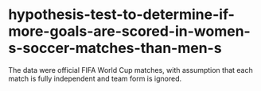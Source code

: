 # hypothesis-test-to-determine-if-more-goals-are-scored-in-women-s-soccer-matches-than-men-s

The data were official FIFA World Cup matches, with assumption that each match is fully independent and team form is ignored.
